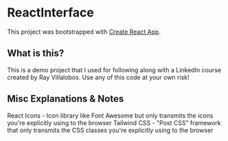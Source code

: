 # ReactInterface

This project was bootstrapped with [Create React App](https://github.com/facebook/create-react-app).

## What is this?

This is a demo project that I used for following along with a LinkedIn course created by Ray Villalobos. Use any of this code at your own risk!

## Misc Explanations & Notes

React Icons - Icon library like Font Awesome but only transmits the icons you're explicitly using to the browser
Tailwind CSS - "Post CSS" framework that only transmits the CSS classes you're explicitly using to the browser
